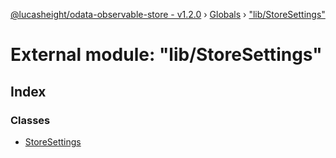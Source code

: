 [@lucasheight/odata-observable-store - v1.2.0](../README.md) › [Globals](../globals.md) › ["lib/StoreSettings"](_lib_storesettings_.md)

# External module: "lib/StoreSettings"

## Index

### Classes

* [StoreSettings](../classes/_lib_storesettings_.storesettings.md)
